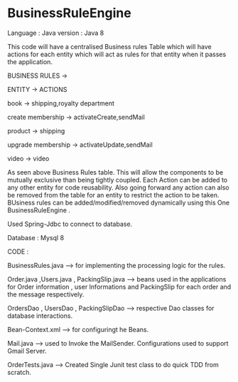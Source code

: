 # BusinessRuleEngine

Language : Java  version : Java 8   

This code will have a centralised Business rules Table which will have actions for each entity which will act as rules for that entity when it passes the application.

BUSINESS RULES ->                                                                                                



ENTITY                             ->                                                      ACTIONS                                                                           

book	                            ->                              shipping,royalty department                           

create membership	  ->             activateCreate,sendMail                                                           

product	                ->         shipping                                                       

upgrade membership	    ->         activateUpdate,sendMail                                                     

video	                   ->        video                                                  

As seen above Business Rules table.  This will allow the components to be mutually exclusive than being tightly coupled.
Each Action can be added to any other entity for code reusability.
Also going forward any action can also be removed from the table for an entity to restrict the action to be taken.
BUsiness rules can be added/modified/removed dynamically using this One BusinessRuleEngine .

Used Spring-Jdbc to connect to database.

Database : Mysql 8



CODE :

BusinessRules.java --> for implementing the processing logic for the rules.

Order.java ,Users.java , PackingSlip.java  --> beans used in the applications for Order information , user Informations and PackingSlip for each order and the message respectively.

OrdersDao , UsersDao , PackingSlipDao  --> respective Dao classes for database interactions.

Bean-Context.xml  --> for configuringt he Beans.

Mail.java --> used to Invoke the MailSender. Configurations used to support Gmail Server.

OrderTests.java --> Created Single Junit test class to do quick TDD from scratch.


	
